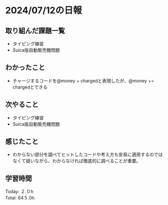# 2024/07/12の日報
## 取り組んだ課題一覧
* タイピング練習
* Suica版自動販売機問題
## わかったこと
* チャージするコードを@money + chargedと表現したが、@money += chargedとできる
## 次やること
* タイピング練習
* Suica版自動販売機問題
## 感じたこと
* わからない部分を調べてヒットしたコードや考え方も安易に適用するのではなくて疑いながら、わからなければ徹底的に調べることが重要。
## 学習時間
Today: ２.０h<br>
Total: 64５.0h

